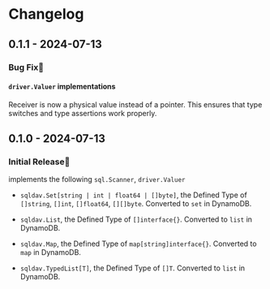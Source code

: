 # Changelog

## 0.1.1 - 2024-07-13

### Bug Fix🐛

#### `driver.Valuer` implementations

Receiver is now a physical value instead of a pointer.
This ensures that type switches and type assertions work properly.

## 0.1.0 - 2024-07-13

### Initial Release🎉

implements the following `sql.Scanner`, `driver.Valuer`

- `sqldav.Set[string | int | float64 | []byte]`, the Defined Type of `[]string`, `[]int`, `[]float64`, `[][]byte`. Converted to `set` in DynamoDB.

- `sqldav.List`, the Defined Type of `[]interface{}`. Converted to `list` in DynamoDB.

- `sqldav.Map`, the Defined Type of `map[string]interface{}`. Converted to `map` in DynamoDB.

- `sqldav.TypedList[T]`, the Defined Type of `[]T`. Converted to `list` in DynamoDB.
